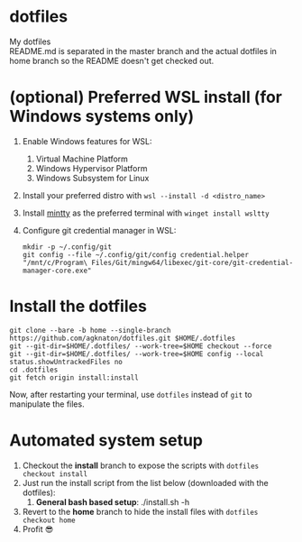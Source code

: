 # dotfiles
My dotfiles  
README.md is separated in the master branch and the actual dotfiles in home branch so the README doesn't get checked out.

# (optional) Preferred WSL install (for Windows systems only)
1. Enable Windows features for WSL:
    1. Virtual Machine Platform
    1. Windows Hypervisor Platform
    1. Windows Subsystem for Linux
1. Install your preferred distro with ``wsl --install -d <distro_name>``
1. Install [mintty](https://github.com/mintty/wsltty) as the preferred terminal with ``winget install wsltty``
1. Configure git credential manager in WSL:  

       mkdir -p ~/.config/git
       git config --file ~/.config/git/config credential.helper "/mnt/c/Program\ Files/Git/mingw64/libexec/git-core/git-credential-manager-core.exe"

# Install the dotfiles
    git clone --bare -b home --single-branch https://github.com/agknaton/dotfiles.git $HOME/.dotfiles
    git --git-dir=$HOME/.dotfiles/ --work-tree=$HOME checkout --force
    git --git-dir=$HOME/.dotfiles/ --work-tree=$HOME config --local status.showUntrackedFiles no
    cd .dotfiles
    git fetch origin install:install

Now, after restarting your terminal, use ``dotfiles`` instead of ``git`` to manipulate the files.

# Automated system setup
1. Checkout the **install** branch to expose the scripts with ``dotfiles checkout install``
1. Just run the install script from the list below (downloaded with the dotfiles):
    1. **General bash based setup**: ./install.sh -h
1. Revert to the **home** branch to hide the install files with ``dotfiles checkout home``
1. Profit 😎
